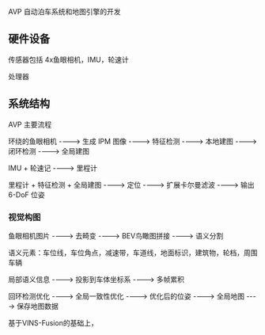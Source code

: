 
AVP 自动泊车系统和地图引擎的开发

## 硬件设备

传感器包括 4x鱼眼相机，IMU，轮速计

处理器

## 系统结构

AVP 主要流程

环绕的鱼眼相机 ----> 生成 IPM 图像 ----> 特征检测 ----> 本地建图 ----> 闭环检测 ----> 全局建图

IMU + 轮速记 ----> 里程计

里程计 + 特征检测 + 全局建图 ----> 定位 ----> 扩展卡尔曼滤波 ----> 输出6-DoF 位姿

### 视觉构图

鱼眼相机图片 ----> 去畸变 ----> BEV鸟瞰图拼接 ----> 语义分割

语义元素：车位线，车位角点，减速带，车道线，地面标识，建筑物，轮档，周围车辆

局部语义信息 ----> 投影到车体坐标系 ----> 多帧累积 

回环检测优化 ----> 全局一致性优化 ----> 优化后的位姿 ----> 全局地图 ----> 保存地图数据



基于VINS-Fusion的基础上，